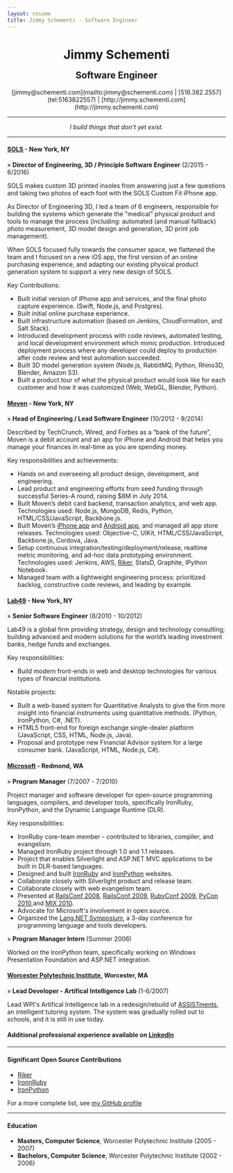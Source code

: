 ```yaml
---
layout: resume
title: Jimmy Schementi - Software Engineer
---
```


<div style="text-align: center; display: block;">
<h1>Jimmy Schementi</h1>
<h2 style="margin-top: 0">Software Engineer</h2>
</div>
<span style="text-align: center; display: block;">[jimmy@schementi.com](mailto:jimmy@schementi.com) | [516.382.2557](tel:5163822557) | [http://jimmy.schementi.com](http://jimmy.schementi.com)</span>

---

<span style="display: block; text-align: center;"><i>I build things that don't yet exist.</i></span>

---

#### [SOLS](http://www.sols.com) - New York, NY

&raquo; **Director of Engineering, 3D / Principle Software Engineer** (2/2015 - 6/2016)

SOLS makes custom 3D printed insoles from answering just a few questions and
taking two photos of each foot with the SOLS Custom Fit iPhone app.

As Director of Engineering 3D, I led a team of 6 engineers, responsible for
building the systems which generate the "medical" physical product and tools
to manage the process (including: automated (and manual fallback) photo
measurement, 3D model design and generation, 3D print job management).

When SOLS focused fully towards the consumer space, we flattened the team
and I focused on a new iOS app, the first version of an online purchasing
experience, and adapting our existing physical product generation system
to support a very new design of SOLS.

Key Contributions:

- Built initial version of iPhone app and services, and the final photo
  capture experience. (Swift, Node.js, and Postgres).
- Built initial online purchase experience.
- Built infrastructure automation (based on Jenkins, CloudFormation, and
  Salt Stack).
- Introduced development process with code reviews, automated testing,
  and local development environment which mimic production. Introduced
  deployment process where any developer could deploy to production after
  code review and test automation succeeded.
- Built 3D model generation system (Node.js, RabbitMQ, Python, Rhino3D,
  Blender, Amazon S3).
- Built a product tour of what the physical product would look like for
  each customer and how it was customized (Web, WebGL, Blender, Python).


#### [Moven](http://moven.com) - New York, NY

&raquo; **Head of Engineering / Lead Software Engineer** (10/2012 - 9/2014)

Described by TechCrunch, Wired, and Forbes as a “bank of the future”, Moven is
a debit account and an app for iPhone and Android that helps you manage your
finances in real-time as you are spending money.

Key responsibilities and achievements:

- Hands on and overseeing all product design, development, and engineering.
- Lead product and engineering efforts from seed funding through successful
  Series-A round, raising $8M in July 2014.
- Built Moven’s debit card backend, transaction analytics, and web app.
  Technologies used: Node.js, MongoDB, Redis, Python, HTML/CSS/JavaScript,
  Backbone.js.
- Built Moven’s [iPhone app](https://itunes.apple.com/us/app/moven/id661035659?mt=8)
  and [Android app](https://play.google.com/store/apps/details?id=com.movencorp.moven),
  and managed all app store releases.
  Technologies used: Objective-C, UIKit, HTML/CSS/JavaScript, Backbone.js,
  Cordova, Java.
- Setup continuous integration/testing/deployment/release, realtime metric
  monitoring, and ad-hoc data prototyping environment.
  Technologies used: Jenkins, AWS, [Riker](http://github.com/jschementi/riker),
  StatsD, Graphite, IPython Notebook.
- Managed team with a lightweight engineering process: prioritized backlog,
  constructive code reviews, and leading by example.


#### [Lab49](http://lab49.com) - New York, NY

&raquo; **Senior Software Engineer** (8/2010 - 10/2012)

Lab49 is a global firm providing strategy, design and technology consulting;
building advanced and modern solutions for the world’s leading investment banks,
hedge funds and exchanges.

Key responsibilities:

- Build modern front-ends in web and desktop technologies for various types of
  financial institutions.

Notable projects:

- Built a web-based system for Quantitative Analysts to give the firm more
  insight into financial instruments using quantitative methods.
  (Python, IronPython, C#, .NET).
- HTML5 front-end for foreign exchange single-dealer platform
  (JavaScript, CSS, HTML, Node.js, Java).
- Proposal and prototype new Financial Advisor system for a large consumer bank.
  (JavaScript, HTML, Node.js, C#).


#### [Microsoft](http://microsoft.com) - Redmond, WA

&raquo; **Program Manager** (7/2007 - 7/2010)

Project manager and software developer for open-source programming languages,
compilers, and developer tools, specifically IronRuby, IronPython, and the
Dynamic Language Runtime (DLR).

Key responsibilities:

- IronRuby core-team member - contributed to libraries, compiler, and evangelism.
- Managed IronRuby project through 1.0 and 1.1 releases.
- Project that enables Silverlight and ASP.NET MVC applications to be built in
  DLR-based languages.
- Designed and built [IronRuby](http://ironruby.net) and
  [IronPython](http://ironpython.net) websites.
- Collaborate closely with Silverlight product and release team.
- Collaborate closely with web evangelism team.
- Presented at [RailsConf 2008](http://en.oreilly.com/rails2008/public/schedule/detail/2056),
  [RailsConf 2009](http://jimmy.schementi.com/2009/05/ironruby-at-railsconf-2009.html),
  [RubyConf 2009](http://jimmy.schementi.com/2009/12/ironruby-rubyconf-2009-part-1-summary.html),
  [PyCon 2010](http://jimmy.schementi.com/2010/03/pycon-2010-python-in-browser.html),and
  [MIX 2010](http://jimmy.schementi.com/2010/03/mix10-ironruby-and-ironpython-part-1.html).
- Advocate for Microsoft's involvement in open source.
- Organized the [Lang.NET Symposium](https://www.google.com/#q=lang.net+symposium),
  a 3-day conference for programming language and tools developers.

&raquo; **Program Manager Intern** (Summer 2006)

Worked on the IronPython team, specifically working on Windows Presentation
Foundation and ASP.NET integration.


#### [Worcester Polytechnic Institute](http://wpi.edu), Worcester, MA

&raquo; **Lead Developer - Artifical Intelligence Lab** (1-6/2007)

Lead WPI's Artifical Intelligence lab in a redesign/rebuild of
[ASSISTments](http://assistment.org), an intelligent tutoring system. The system
was gradually rolled out to schools, and it is still in use today.


#### Additional professional experience available on [LinkedIn](http://linkedin.com/in/jschementi/)

---

#### Significant Open Source Contributions

- [Riker](http://github.com/jschementi/riker)
- [IronnRuby](http://ironruby.net)
- [IronPython](http://ironpython.net)

For a more complete list, see [my GitHub profile](https://github.com/jschementi)

---

#### Education

- **Masters, Computer Science**, Worcester Polytechnic Institute (2005 - 2007)
- **Bachelors, Computer Science**, Worcester Polytechnic Institute (2002 - 2006)
